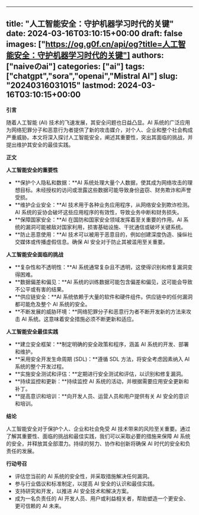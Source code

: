 
---
title: "人工智能安全：守护机器学习时代的关键"
date: 2024-03-16T03:10:15+00:00
draft: false
images: ["https://og.g0f.cn/api/og?title=人工智能安全：守护机器学习时代的关键"]
authors: ["naiveのai"]
categories: ["ai"]
tags: ["chatgpt","sora","openai","Mistral AI"]
slug: "20240316031015"
lastmod: 2024-03-16T03:10:15+00:00
---
**引言**

随着人工智能 (AI) 技术的飞速发展，其安全问题也日益凸显。AI 系统的广泛应用为网络犯罪分子和恶意行为者提供了新的攻击媒介，对个人、企业和整个社会构成严重威胁。本文将深入探讨人工智能安全，阐述其重要性，突出其面临的挑战，并提出维护其安全的最佳实践。

**正文**

**人工智能安全的重要性**

* **保护个人隐私和数据：**AI 系统处理大量个人数据，使其成为网络攻击的理想目标。未经授权的访问或泄露这些数据可能导致身份盗窃、财务欺诈和声誉受损。
* **维护企业安全：**AI 技术用于各种业务应用程序，从网络安全到欺诈检测。AI 系统的妥协会破坏这些应用程序的有效性，导致业务中断和财务损失。
* **保障国家安全：**AI 在国防和国家安全领域发挥着至关重要的作用。AI 系统的漏洞可能被敌对国家利用，损害基础设施、干扰通信或破坏关键系统。
* **防止恶意使用：**AI 技术可以被用于恶意目的，例如创建深度伪造、操纵社交媒体或传播虚假信息。确保 AI 安全对于防止其被滥用至关重要。

**人工智能安全面临的挑战**

* **复杂性和不透明性：**AI 系统通常复杂且不透明，这使得识别和修复漏洞变得困难。
* **数据偏差和偏见：**AI 系统的训练数据可能包含偏差和偏见，这可能会导致不公平或有害的结果。
* **供应链安全：**AI 系统依赖于大量的软件和硬件组件。供应链中的任何漏洞都可能危及整个 AI 系统的安全。
* **不断发展的威胁环境：**网络犯罪分子和恶意行为者不断开发新的方法来攻击 AI 系统。这意味着安全措施必须不断更新和适应。

**人工智能安全最佳实践**

* **建立安全框架：**制定明确的安全政策和程序，涵盖 AI 系统的开发、部署和维护。
* **采用安全开发生命周期 (SDL)：**遵循 SDL 方法，将安全考虑因素纳入 AI 系统的整个开发过程。
* **实施安全测试和评估：**定期进行安全测试和评估，以识别和修复漏洞。
* **持续监控和更新：**持续监控 AI 系统的活动，并根据需要应用安全更新和补丁。
* **提高意识和培训：**向开发人员、运营人员和用户提供有关 AI 安全的意识和培训。

**结论**

人工智能安全对于保护个人、企业和社会免受 AI 技术带来的风险至关重要。通过了解其重要性、面临的挑战和最佳实践，我们可以采取必要的措施来保障 AI 系统的安全，并释放其全部潜力。持续的努力、协作和创新将确保 AI 时代的安全和负责任的发展。

**行动号召**

* 评估您当前的 AI 系统的安全性，并采取措施解决任何漏洞。
* 参与行业倡议和标准制定，以提高 AI 安全的认识和最佳实践。
* 支持研究和开发，以推进 AI 安全技术和解决方案。
* 成为一名负责任的 AI 开发人员、用户或利益相关者，帮助塑造一个更安全、更可信赖的 AI 未来。